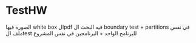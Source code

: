 # TestHW
الصورة فيها white box
الpdf فيه البحث
ال boundary test + partitions في نفس ملف الtest للبرنامج الواحد + البرنامجين في نفس المشروع  
